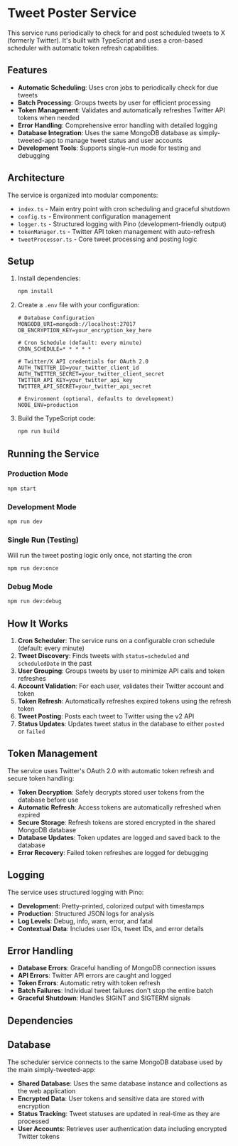 # Tweet Poster Service

This service runs periodically to check for and post scheduled tweets to X (formerly Twitter). It's built with TypeScript and uses a cron-based scheduler with automatic token refresh capabilities.

## Features

- **Automatic Scheduling**: Uses cron jobs to periodically check for due tweets
- **Batch Processing**: Groups tweets by user for efficient processing
- **Token Management**: Validates and automatically refreshes Twitter API tokens when needed
- **Error Handling**: Comprehensive error handling with detailed logging
- **Database Integration**: Uses the same MongoDB database as simply-tweeted-app to manage tweet status and user accounts
- **Development Tools**: Supports single-run mode for testing and debugging

## Architecture

The service is organized into modular components:

- `index.ts` - Main entry point with cron scheduling and graceful shutdown
- `config.ts` - Environment configuration management
- `logger.ts` - Structured logging with Pino (development-friendly output)
- `tokenManager.ts` - Twitter API token management with auto-refresh
- `tweetProcessor.ts` - Core tweet processing and posting logic

## Setup

1. Install dependencies:
   ```bash
   npm install
   ```

2. Create a `.env` file with your configuration:
   ```env
   # Database Configuration
   MONGODB_URI=mongodb://localhost:27017
   DB_ENCRYPTION_KEY=your_encryption_key_here
   
   # Cron Schedule (default: every minute)
   CRON_SCHEDULE=* * * * *
   
   # Twitter/X API credentials for OAuth 2.0
   AUTH_TWITTER_ID=your_twitter_client_id
   AUTH_TWITTER_SECRET=your_twitter_client_secret
   TWITTER_API_KEY=your_twitter_api_key
   TWITTER_API_SECRET=your_twitter_api_secret
   
   # Environment (optional, defaults to development)
   NODE_ENV=production
   ```

3. Build the TypeScript code:
   ```bash
   npm run build
   ```

## Running the Service

### Production Mode
```bash
npm start
```

### Development Mode
```bash
npm run dev
```

### Single Run (Testing)
Will run the tweet posting logic only once, not starting the cron
```bash
npm run dev:once
```

### Debug Mode
```bash
npm run dev:debug
```

## How It Works

1. **Cron Scheduler**: The service runs on a configurable cron schedule (default: every minute)
2. **Tweet Discovery**: Finds tweets with `status=scheduled` and `scheduledDate` in the past
3. **User Grouping**: Groups tweets by user to minimize API calls and token refreshes
4. **Account Validation**: For each user, validates their Twitter account and token
5. **Token Refresh**: Automatically refreshes expired tokens using the refresh token
6. **Tweet Posting**: Posts each tweet to Twitter using the v2 API
7. **Status Updates**: Updates tweet status in the database to either `posted` or `failed`

## Token Management

The service uses Twitter's OAuth 2.0 with automatic token refresh and secure token handling:
- **Token Decryption**: Safely decrypts stored user tokens from the database before use
- **Automatic Refresh**: Access tokens are automatically refreshed when expired
- **Secure Storage**: Refresh tokens are stored encrypted in the shared MongoDB database
- **Database Updates**: Token updates are logged and saved back to the database
- **Error Recovery**: Failed token refreshes are logged for debugging

## Logging

The service uses structured logging with Pino:
- **Development**: Pretty-printed, colorized output with timestamps
- **Production**: Structured JSON logs for analysis
- **Log Levels**: Debug, info, warn, error, and fatal
- **Contextual Data**: Includes user IDs, tweet IDs, and error details

## Error Handling

- **Database Errors**: Graceful handling of MongoDB connection issues
- **API Errors**: Twitter API errors are caught and logged
- **Token Errors**: Automatic retry with token refresh
- **Batch Failures**: Individual tweet failures don't stop the entire batch
- **Graceful Shutdown**: Handles SIGINT and SIGTERM signals

## Dependencies

## Database

The scheduler service connects to the same MongoDB database used by the main simply-tweeted-app:
- **Shared Database**: Uses the same database instance and collections as the web application
- **Encrypted Data**: User tokens and sensitive data are stored with encryption
- **Status Tracking**: Tweet statuses are updated in real-time as they are processed
- **User Accounts**: Retrieves user authentication data including encrypted Twitter tokens 